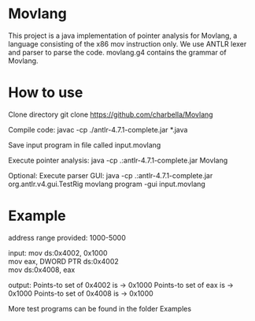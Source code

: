 # Movlang
This project is a java implementation of pointer analysis for Movlang, a language consisting of the x86 mov instruction only. 
We use ANTLR lexer and parser to parse the code. 
movlang.g4 contains the grammar of Movlang.

# How to use

Clone directory
git clone https://github.com/charbella/Movlang

Compile code:
javac -cp ./antlr-4.7.1-complete.jar *.java

Save input program in file called input.movlang

Execute pointer analysis:
java -cp .:antlr-4.7.1-complete.jar Movlang

Optional: Execute parser GUI:
java -cp .:antlr-4.7.1-complete.jar org.antlr.v4.gui.TestRig movlang program -gui input.movlang

# Example

address range provided: 1000-5000

input:
mov ds:0x4002, 0x1000	
mov eax, DWORD PTR ds:0x4002	
mov ds:0x4008, eax

output:
Points-to set of 0x4002 is 
 -> 0x1000
Points-to set of eax is 
 -> 0x1000
Points-to set of 0x4008 is 
 -> 0x1000

More test programs can be found in the folder Examples



 
